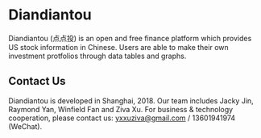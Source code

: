 # Diandiantou
Diandiantou (点点投) is an open and free finance platform which provides US stock information in Chinese. Users are able to make their own investment protfolios through data tables and graphs.
## Contact Us
Diandiantou is developed in Shanghai, 2018.
Our team includes Jacky Jin, Raymond Yan, Winfield Fan and Ziva Xu.
For business & technology cooperation, please contact us: yxxuziva@gmail.com / 13601941974 (WeChat).
